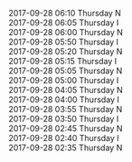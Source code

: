 2017-09-28 06:10 Thursday  N  
2017-09-28 06:05 Thursday  I  
2017-09-28 06:00 Thursday  N  
2017-09-28 05:50 Thursday  I  
2017-09-28 05:20 Thursday  N  
2017-09-28 05:15 Thursday  I  
2017-09-28 05:05 Thursday  N  
2017-09-28 05:00 Thursday  I  
2017-09-28 04:05 Thursday  N  
2017-09-28 04:00 Thursday  I  
2017-09-28 03:55 Thursday  N  
2017-09-28 03:50 Thursday  I  
2017-09-28 02:45 Thursday  N  
2017-09-28 02:40 Thursday  I  
2017-09-28 02:35 Thursday  N  
